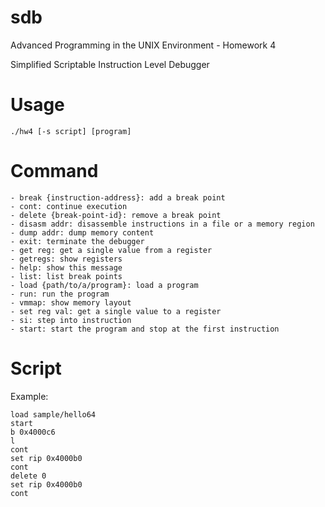 # sdb

Advanced Programming in the UNIX Environment - Homework 4

Simplified Scriptable Instruction Level Debugger

# Usage
```
./hw4 [-s script] [program]
```

# Command
```
- break {instruction-address}: add a break point
- cont: continue execution
- delete {break-point-id}: remove a break point
- disasm addr: disassemble instructions in a file or a memory region
- dump addr: dump memory content
- exit: terminate the debugger
- get reg: get a single value from a register
- getregs: show registers
- help: show this message
- list: list break points
- load {path/to/a/program}: load a program
- run: run the program
- vmmap: show memory layout
- set reg val: get a single value to a register
- si: step into instruction
- start: start the program and stop at the first instruction
```

# Script
Example:
```
load sample/hello64
start
b 0x4000c6
l
cont
set rip 0x4000b0
cont
delete 0
set rip 0x4000b0
cont
```
